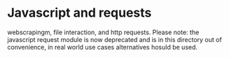 # Javascript and requests

webscrapingm, file interaction, and http requests.
Please note: the javascript request module is now deprecated and is in this directory 
out of convenience, in real world use cases alternatives hosuld be used.

